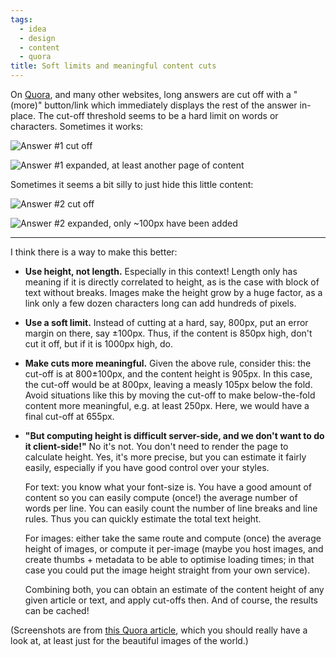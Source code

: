 ```yaml
---
tags:
  - idea
  - design
  - content
  - quora
title: Soft limits and meaningful content cuts
---
```


On [Quora](http://www.quora.com), and many other websites, long answers are cut off with a "(more)" button/link which immediately displays the rest of the answer in-place. The cut-off threshold seems to be a hard limit on words or characters. Sometimes it works:

![Answer #1 cut off](http://i.imgur.com/qTo4xiS.png)

![Answer #1 expanded, at least another page of content](http://i.imgur.com/XIXtSjs.png)

Sometimes it seems a bit silly to just hide this little content:

![Answer #2 cut off](http://i.imgur.com/3ZCCZde.png)

![Answer #2 expanded, only ~100px have been added](http://i.imgur.com/2s4bKQp.png)

***

I think there is a way to make this better:

- __Use height, not length.__ Especially in this context! Length only has meaning if it is directly correlated to height, as is the case with block of text without breaks. Images make the height grow by a huge factor, as a link only a few dozen characters long can add hundreds of pixels.

- __Use a soft limit.__ Instead of cutting at a hard, say, 800px, put an error margin on there, say ±100px. Thus, if the content is 850px high, don't cut it off, but if it is 1000px high, do.

- __Make cuts more meaningful.__ Given the above rule, consider this: the cut-off is at 800±100px, and the content height is 905px. In this case, the cut-off would be at 800px, leaving a measly 105px below the fold. Avoid situations like this by moving the cut-off to make below-the-fold content more meaningful, e.g. at least 250px. Here, we would have a final cut-off at 655px.

- __"But computing height is difficult server-side, and we don't want to do it client-side!"__ No it's not. You don't need to render the page to calculate height. Yes, it's more precise, but you can estimate it fairly easily, especially if you have good control over your styles.
  
  For text: you know what your font-size is. You have a good amount of content so you can easily compute (once!) the average number of words per line. You can easily count the number of line breaks and line rules. Thus you can quickly estimate the total text height.
  
  For images: either take the same route and compute (once) the average height of images, or compute it per-image (maybe you host images, and create thumbs + metadata to be able to optimise loading times; in that case you could put the image height straight from your own service).
  
  Combining both, you can obtain an estimate of the content height of any given article or text, and apply cut-offs then. And of course, the results can be cached!

(Screenshots are from [this Quora article](http://www.quora.com/Countries/What-do-you-think-every-foreigner-should-know-about-your-country), which you should really have a look at, at least just for the beautiful images of the world.)
